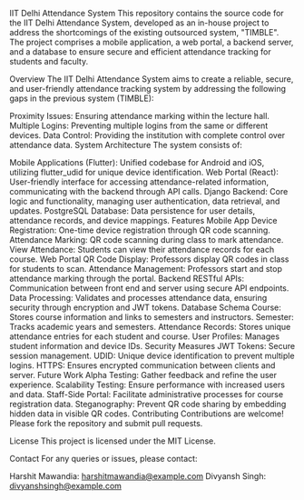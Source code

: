 IIT Delhi Attendance System
This repository contains the source code for the IIT Delhi Attendance System, developed as an in-house project to address the shortcomings of the existing outsourced system, "TIMBLE". The project comprises a mobile application, a web portal, a backend server, and a database to ensure secure and efficient attendance tracking for students and faculty.


Overview
The IIT Delhi Attendance System aims to create a reliable, secure, and user-friendly attendance tracking system by addressing the following gaps in the previous system (TIMBLE):

Proximity Issues: Ensuring attendance marking within the lecture hall.
Multiple Logins: Preventing multiple logins from the same or different devices.
Data Control: Providing the institution with complete control over attendance data.
System Architecture
The system consists of:

Mobile Applications (Flutter): Unified codebase for Android and iOS, utilizing flutter_udid for unique device identification.
Web Portal (React): User-friendly interface for accessing attendance-related information, communicating with the backend through API calls.
Django Backend: Core logic and functionality, managing user authentication, data retrieval, and updates.
PostgreSQL Database: Data persistence for user details, attendance records, and device mappings.
Features
Mobile App
Device Registration: One-time device registration through QR code scanning.
Attendance Marking: QR code scanning during class to mark attendance.
View Attendance: Students can view their attendance records for each course.
Web Portal
QR Code Display: Professors display QR codes in class for students to scan.
Attendance Management: Professors start and stop attendance marking through the portal.
Backend
RESTful APIs: Communication between front end and server using secure API endpoints.
Data Processing: Validates and processes attendance data, ensuring security through encryption and JWT tokens.
Database Schema
Course: Stores course information and links to semesters and instructors.
Semester: Tracks academic years and semesters.
Attendance Records: Stores unique attendance entries for each student and course.
User Profiles: Manages student information and device IDs.
Security Measures
JWT Tokens: Secure session management.
UDID: Unique device identification to prevent multiple logins.
HTTPS: Ensures encrypted communication between clients and server.
Future Work
Alpha Testing: Gather feedback and refine the user experience.
Scalability Testing: Ensure performance with increased users and data.
Staff-Side Portal: Facilitate administrative processes for course registration data.
Steganography: Prevent QR code sharing by embedding hidden data in visible QR codes.
Contributing
Contributions are welcome! Please fork the repository and submit pull requests.

License
This project is licensed under the MIT License.

Contact
For any queries or issues, please contact:

Harshit Mawandia: harshitmawandia@example.com
Divyansh Singh: divyanshsingh@example.com
